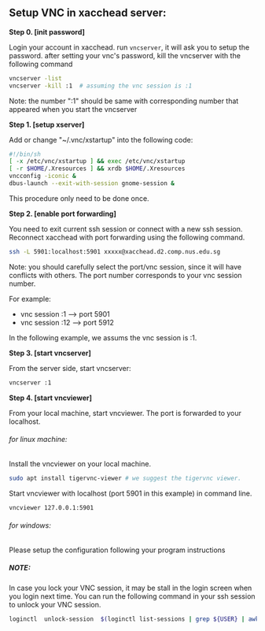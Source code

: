## Setup VNC in xacchead server:

__Step 0. [init password]__ 

Login your account in xacchead. run ```vncserver```, it will ask you to setup the password.
after setting your vnc's password, kill the vncserver with the following command

```bash
vncserver -list
vncserver -kill :1  # assuming the vnc session is :1
```

Note: the number ":1" should be same with corresponding number that appeared when you start the vncserver

__Step 1. [setup xserver]__ 

Add or change  "~/.vnc/xstartup" into the following code:

```bash
#!/bin/sh
[ -x /etc/vnc/xstartup ] && exec /etc/vnc/xstartup
[ -r $HOME/.Xresources ] && xrdb $HOME/.Xresources
vncconfig -iconic &
dbus-launch --exit-with-session gnome-session &
```

This procedure only need to be done once.

__Step 2. [enable port forwarding]__ 

You need to exit current ssh session or connect with a new ssh session. Reconnect xacchead with port forwarding using the following command. 
```bash
ssh -L 5901:localhost:5901 xxxxx@xacchead.d2.comp.nus.edu.sg
```

Note: you should carefully select the port/vnc session, since it will have conflicts with others.
The port number corresponds to your vnc session number.

For example:

* vnc session :1 --> port 5901
* vnc session :12 --> port 5912

In the following example, we assums the vnc session is :1.

__Step 3. [start vncserver]__ 

From the server side, start vncserver:

```bash
vncserver :1
```
__Step 4. [start vncviewer]__ 

From your local machine, start vncviewer. The port is forwarded to your localhost.

###### for linux machine:

Install the vncviewer on your local machine.

```bash
sudo apt install tigervnc-viewer # we suggest the tigervnc viewer.
```

Start vncviewer with localhost (port 5901 in this example) in command line.

```bash
vncviewer 127.0.0.1:5901
```

###### for windows:

Please setup the configuration following your program instructions

##### NOTE:

In case you lock your VNC session, it may be stall in the login screen when you login next time. You can run the following command in your ssh session to unlock your VNC session.


```bash
loginctl  unlock-session  $(loginctl list-sessions | grep ${USER} | awk '{print $1}')
```

